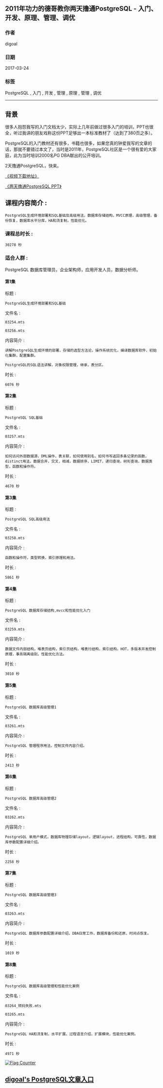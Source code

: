 ## 2011年功力的德哥教你两天撸通PostgreSQL - 入门、开发、原理、管理、调优  
                                    
### 作者                                                                                 
digoal                               
                                      
### 日期                                 
2017-03-24                                
                                  
### 标签                               
PostgreSQL , 入门 , 开发 , 管理 , 原理 , 管理 , 调优  
                                    
----                              
                                       
## 背景       
很多人抱怨我写的入门文档太少，实际上几年前做过很多入门的培训，PPT也很全，听过我讲的朋友戏称这份PPT足够出一本标准教材了（达到了380页之多）。  
  
PostgreSQL的入门教材还有很多，书籍也很多，如果您真的钟爱我写的文章的话，那就不要错过本文了，当时是2011年，PostgreSQL社区是一个很有爱的大家庭，此为当时培训2000名PG DBA献出的公开培训。    
  
2天撸通PostgreSQL，快来。  
  
[《视频下载地址》](http://pan.baidu.com/s/1pKVCgHX)  
  
[《两天撸通PostgreSQL PPT》](20170324_02_pdf_001.pptx)  
  
## 课程内容简介 :     
    PostgreSQL生成环境部署和SQL基础及高级用法，数据库存储结构，MVCC原理，高级管理，备份恢复，数据库水平分库，HA和流复制，性能优化。    
    
### 课程总时长 :     
    30278 秒    
    
### 适合人群 :     
PostgreSQL 数据库管理员，企业架构师，应用开发人员，数据分析师。    
    
#### 第1集    
标题 :     
    
    PostgreSQL生成环境部署和SQL基础    
    
文件名 :     
    
    03254.mts    
    
    03256.mts    
    
内容简介 :     
    
    讲解PostgreSQL生成环境的部署，存储的选型方法论，操作系统优化，编译数据库软件，初始化集群，配置集群。    
    
    PostgreSQL的SQL语法讲解，对象权限管理，继承，表分区。    
    
时长 :     
    
    6076 秒    
    
#### 第2集    
标题 :     
    
    PostgreSQL SQL基础    
    
文件名 :     
    
    03257.mts    
    
内容简介 :     
    
    如何访问外部数据源，DML操作，表关联，如何使用别名，如何书写返回多条记录的函数，distinct用法，数据合并，交叉，相减，数据排序，LIMIT，递归查询，树形查询，数据类型，函数和操作符。    
    
时长 :     
    
    4670 秒    
    
#### 第3集    
标题 :     
    
    PostgreSQL SQL高级用法    
    
文件名 :     
    
    03258.mts    
    
内容简介 :     
    
    函数和操作符，类型转换，索引原理和用法。    
    
时长 :     
    
    5861 秒    
    
#### 第4集    
标题 :     
    
    PostgreSQL 数据库存储结构,mvcc和性能优化入门    
    
文件名 :     
    
    03259.mts    
    
内容简介 :     
    
    数据文件内部结构，堆表页结构，索引页结构，堆表行结构，索引结构，HOT，多版本并发控制原理，事务隔离级别，性能优化方法。    
    
时长 :     
    
    3010 秒    
    
#### 第5集    
标题 :     
    
    PostgreSQL 数据库高级管理1    
    
文件名 :     
    
    03261.mts    
    
内容简介 :     
    
    PostgreSQL 管理程序用法，控制文件内容介绍。    
    
时长 :     
    
    2413 秒    
    
#### 第6集    
标题 :     
    
    PostgreSQL 数据库高级管理2    
    
文件名 :     
    
    03262.mts    
    
内容简介 :     
    
    PostgreSQL 单用户模式，数据库物理存储layout，逻辑layout，进程结构，可靠性，数据库参数配置详细介绍。    
    
时长 :     
    
    2258 秒    
    
#### 第7集    
标题 :     
    
    PostgreSQL 数据库高级管理3    
    
文件名 :     
    
    03263.mts    
    
内容简介 :     
    
    PostgreSQL 数据库参数配置详细介绍，DBA日常工作，数据库备份和还原，时间点恢复。    
    
时长 :     
    
    1019 秒    
    
#### 第8集    
标题 :     
    
    PostgreSQL 数据库高级管理和性能优化案例    
    
文件名 :     
    
    03264_转码失败.mts    
    
    03265.mts    
    
内容简介 :     
    
    PostgreSQL HA和流复制，水平扩展，过程语言介绍，扩展模块，性能优化案例。    
    
时长 :     
    
    4971 秒    
  
<a rel="nofollow" href="http://info.flagcounter.com/h9V1"  ><img src="http://s03.flagcounter.com/count/h9V1/bg_FFFFFF/txt_000000/border_CCCCCC/columns_2/maxflags_12/viewers_0/labels_0/pageviews_0/flags_0/"  alt="Flag Counter"  border="0"  ></a>  
  
  
  
  
## [digoal's PostgreSQL文章入口](https://github.com/digoal/blog/blob/master/README.md "22709685feb7cab07d30f30387f0a9ae")
  
